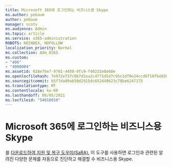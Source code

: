 ```yaml
---
title: Microsoft 365에 로그인하는 비즈니스용 Skype
ms.author: pebaum
author: pebaum
manager: scotv
ms.audience: Admin
ms.topic: article
ms.service: o365-administration
ROBOTS: NOINDEX, NOFOLLOW
localization_priority: Normal
ms.collection: Adm_O365
ms.custom:
- "406"
- "4000004"
ms.assetid: 028e76e7-9701-4450-9fc9-f40232e8e68e
ms.openlocfilehash: 7e972ef37c0b7d2aa2c4771d5d7c95c1df8e24ccd6f16fbe020900d10ea42de0
ms.sourcegitcommit: b5f7da89a650d2915dc652449623c78be6247175
ms.translationtype: MT
ms.contentlocale: ko-KR
ms.lasthandoff: 08/05/2021
ms.locfileid: "54010010"
---
```

# <a name="problems-signing-in-to-microsoft-skype-for-business"></a>Microsoft 365에 로그인하는 비즈니스용 Skype

를 [다운로드하여 지원 및 복구 도우미(SaRA).](https://aka.ms/SaRA-SkypeForBusinessSignIn)
이 도구를 사용하면 로그인과 관련된 알려진 다양한 문제를 자동으로 진단하고 해결할 수 비즈니스용 Skype.